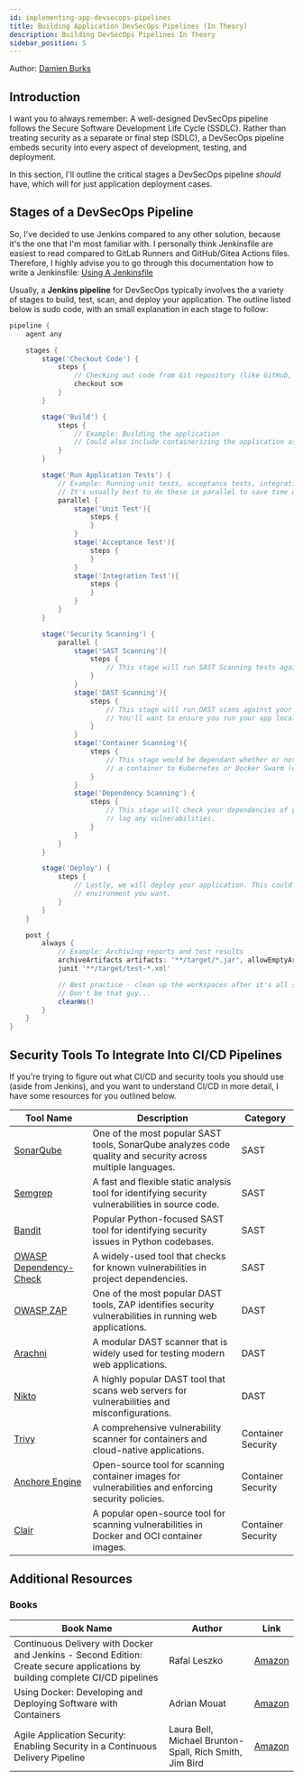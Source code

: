 ```yaml
---
id: implementing-app-devsecops-pipelines
title: Building Application DevSecOps Pipelines (In Theory)
description: Building DevSecOps Pipelines In Theory
sidebar_position: 5
---
```


Author: [Damien Burks]

## Introduction

I want you to always remember: A well-designed DevSecOps pipeline follows the Secure Software Development Life Cycle (SSDLC). Rather than treating security as a separate or final step (SDLC), a DevSecOps pipeline embeds security into every aspect of development, testing, and deployment.

In this section, I'll outline the critical stages a DevSecOps pipeline _should_ have, which will for just application deployment cases.

## Stages of a DevSecOps Pipeline

So, I've decided to use Jenkins compared to any other solution, because it's the one that I'm most familiar with. I personally think Jenkinsfile are easiest to read compared to GitLab Runners and GitHub/Gitea Actions files. Therefore, I highly advise you to go through this documentation how to write a Jenkinsfile: [Using A Jenkinsfile](https://www.jenkins.io/doc/book/pipeline/jenkinsfile/)

Usually, a **Jenkins pipeline** for DevSecOps typically involves the a variety of stages to build, test, scan, and deploy your application. The outline listed below is sudo code, with an small explanation in each stage to follow:

```groovy
pipeline {
    agent any

    stages {
        stage('Checkout Code') {
            steps {
                // Checking out code from Git repository (like GitHub, Gitea, GitLab, etc.)
                checkout scm
            }
        }

        stage('Build') {
            steps {
                // Example: Building the application
                // Could also include containerizing the application as well
            }
        }

        stage('Run Application Tests') {
            // Example: Running unit tests, acceptance tests, integration tests
            // It's usually best to do these in parallel to save time on builds :)
            parallel {
                stage('Unit Test'){
                    steps {
                    }
                }
                stage('Acceptance Test'){
                    steps {
                    }
                }
                stage('Integration Test'){
                    steps {
                    }
                }
            }
        }

        stage('Security Scanning') {
            parallel {
                stage('SAST Scanning'){
                    steps {
                        // This stage will run SAST Scanning tests against your code base.
                    }
                }
                stage('DAST Scanning'){
                    steps {
                        // This stage will run DAST scans against your running application.
                        // You'll want to ensure you run your app locally and run the solution against it.
                    }
                }
                stage('Container Scanning'){
                    steps {
                        // This stage would be dependant whether or not you're deploying
                        // a container to Kubernetes or Docker Swarm (or just plain old Docker).
                    }
                }
                stage('Dependency Scanning') {
                    steps {
                        // This stage will check your dependencies of you applicatino and
                        // log any vulnerabilities.
                    }
                }
            }
        }

        stage('Deploy') {
            steps {
                // Lastly, we will deploy your application. This could to any
                // environment you want.
            }
        }
    }

    post {
        always {
            // Example: Archiving reports and test results
            archiveArtifacts artifacts: '**/target/*.jar', allowEmptyArchive: true
            junit '**/target/test-*.xml'

            // Best practice - clean up the workspaces after it's all said an done.
            // Don't be that guy...
            cleanWs()
        }
    }
}
```

## Security Tools To Integrate Into CI/CD Pipelines

If you're trying to figure out what CI/CD and security tools you should use (aside from Jenkins), and you want to understand CI/CD in more detail, I have some resources for you outlined below.

| **Tool Name**                                                             | **Description**                                                                                             | **Category**       |
| ------------------------------------------------------------------------- | ----------------------------------------------------------------------------------------------------------- | ------------------ |
| [SonarQube](https://www.sonarqube.org/)                                   | One of the most popular SAST tools, SonarQube analyzes code quality and security across multiple languages. | SAST               |
| [Semgrep](https://semgrep.dev/)                                           | A fast and flexible static analysis tool for identifying security vulnerabilities in source code.           | SAST               |
| [Bandit](https://bandit.readthedocs.io/en/latest/)                        | Popular Python-focused SAST tool for identifying security issues in Python codebases.                       | SAST               |
| [OWASP Dependency-Check](https://owasp.org/www-project-dependency-check/) | A widely-used tool that checks for known vulnerabilities in project dependencies.                           | SAST               |
| [OWASP ZAP](https://owasp.org/www-project-zap/)                           | One of the most popular DAST tools, ZAP identifies security vulnerabilities in running web applications.    | DAST               |
| [Arachni](https://www.arachni-scanner.com/)                               | A modular DAST scanner that is widely used for testing modern web applications.                             | DAST               |
| [Nikto](https://github.com/sullo/nikto)                                   | A highly popular DAST tool that scans web servers for vulnerabilities and misconfigurations.                | DAST               |
| [Trivy](https://github.com/aquasecurity/trivy)                            | A comprehensive vulnerability scanner for containers and cloud-native applications.                         | Container Security |
| [Anchore Engine](https://github.com/anchore/anchore-engine)               | Open-source tool for scanning container images for vulnerabilities and enforcing security policies.         | Container Security |
| [Clair](https://github.com/quay/clair)                                    | A popular open-source tool for scanning vulnerabilities in Docker and OCI container images.                 | Container Security |

## Additional Resources

### Books

| **Book Name**                                                                                                                 | **Author**                                              | **Link**                          |
| ----------------------------------------------------------------------------------------------------------------------------- | ------------------------------------------------------- | --------------------------------- |
| Continuous Delivery with Docker and Jenkins - Second Edition: Create secure applications by building complete CI/CD pipelines | Rafal Leszko                                            | [Amazon](https://amzn.to/3Oaw7M0) |
| Using Docker: Developing and Deploying Software with Containers                                                               | Adrian Mouat                                            | [Amazon](https://amzn.to/3UVl2SS) |
| Agile Application Security: Enabling Security in a Continuous Delivery Pipeline                                               | Laura Bell, Michael Brunton-Spall, Rich Smith, Jim Bird | [Amazon](https://amzn.to/3AKNwrx) |

<!-- Links -->

[Damien Burks]: https://www.linkedin.com/in/damienjburks/
